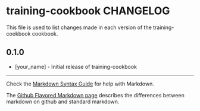 training-cookbook CHANGELOG
===========================

This file is used to list changes made in each version of the training-cookbook cookbook.

0.1.0
-----
- [your_name] - Initial release of training-cookbook

- - -
Check the [Markdown Syntax Guide](http://daringfireball.net/projects/markdown/syntax) for help with Markdown.

The [Github Flavored Markdown page](http://github.github.com/github-flavored-markdown/) describes the differences between markdown on github and standard markdown.
